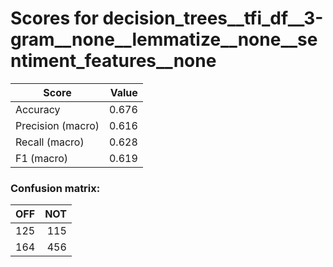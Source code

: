# Scores for decision_trees__tfi_df__3-gram__none__lemmatize__none__sentiment_features__none
|      Score      |Value|
|-----------------|----:|
|Accuracy         |0.676|
|Precision (macro)|0.616|
|Recall (macro)   |0.628|
|F1 (macro)       |0.619|

### Confusion matrix:
|OFF|NOT|
|--:|--:|
|125|115|
|164|456|
